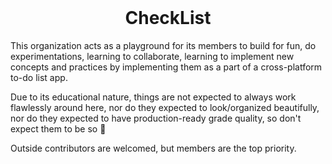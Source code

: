 <div id="top"></div>

<!-- PROJECT LOGO -->
<br />
<div align="center">
  <h1 align="center">CheckList</h1>
</div>

This organization acts as a playground for its members to build for fun, do experimentations,
learning to collaborate, learning to implement new concepts and practices by implementing them
as a part of a cross-platform to-do list app.

Due to its educational nature, things are not expected to always work flawlessly around here,
nor do they expected to look/organized beautifully, nor do they expected to have production-ready grade
quality, so don't expect them to be so 😬

Outside contributors are welcomed, but members are the top priority.
